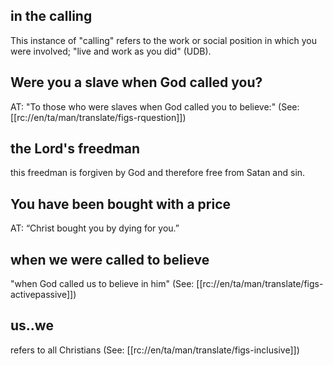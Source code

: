 ## in the calling ##

This instance of "calling" refers to the work or social position in which you were involved; "live and work as you did" (UDB).

## Were you a slave when God called you? ##

AT: "To those who were slaves when God called you to believe:" (See: [[rc://en/ta/man/translate/figs-rquestion]])

## the Lord's freedman ##

this freedman is forgiven by God and therefore free from Satan and sin.

## You have been bought with a price ##

AT: “Christ bought you by dying for you.”

## when we were called to believe ##

"when God called us to believe in him" (See: [[rc://en/ta/man/translate/figs-activepassive]])

## us..we ##

refers to all Christians (See: [[rc://en/ta/man/translate/figs-inclusive]])